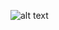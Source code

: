 ![alt text](https://user-images.githubusercontent.com/79257136/116923246-abe01680-ac6b-11eb-8a3b-a8f721aed47a.png?raw=true)
